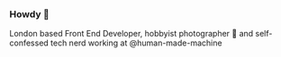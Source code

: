 ### Howdy 👋

London based Front End Developer, hobbyist photographer 📸 and self-confessed tech nerd working at @human-made-machine
